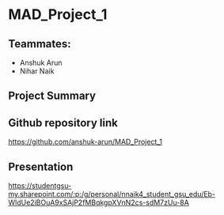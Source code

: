 ﻿# MAD_Project_1

## Teammates:
- Anshuk Arun
- Nihar Naik

## Project Summary

## Github repository link
https://github.com/anshuk-arun/MAD_Project_1

## Presentation
https://studentgsu-my.sharepoint.com/:p:/g/personal/nnaik4_student_gsu_edu/Eb-WldUe2iBOuA9xSAjP2fMBqkgpXVnN2cs-sdM7zUu-8A
